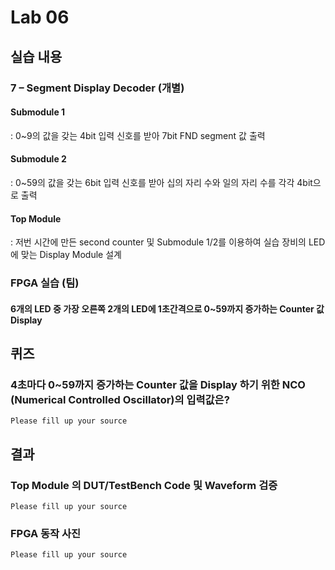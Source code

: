 ﻿# Lab 06
## 실습 내용
 ### **7 – Segment Display Decoder (개별)**
 #### **Submodule 1**
: 0~9의 값을 갖는 4bit 입력 신호를 받아 7bit FND  segment  값 출력
 #### **Submodule 2**
: 0~59의 값을 갖는 6bit 입력 신호를 받아 십의 자리 수와 일의 자리 수를 각각 4bit으로 출력
 #### **Top Module**
: 저번 시간에 만든 second counter  및 Submodule 1/2를 이용하여  실습 장비의 LED에 맞는 Display Module 설계

 ### FPGA 실습 (팀)
 #### **6개의 LED 중  가장 오른쪽 2개의 LED에 1초간격으로 0~59까지 증가하는 Counter 값 Display**
  
 ## 퀴즈
 ### 4초마다 0~59까지 증가하는 Counter 값을 Display 하기 위한 NCO (Numerical Controlled Oscillator)의 입력값은?

    Please fill up your source
 
 ## 결과
 ### **Top Module 의 DUT/TestBench Code 및 Waveform 검증**
 
    Please fill up your source
    
 ### **FPGA 동작 사진**

    Please fill up your source
 
<!--stackedit_data:
eyJoaXN0b3J5IjpbMTQ4NzI4OTU4OV19
-->